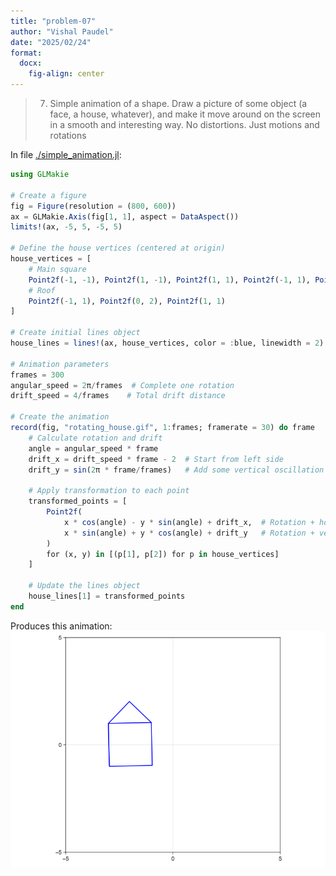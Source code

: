 ```yaml
---
title: "problem-07"
author: "Vishal Paudel"
date: "2025/02/24"
format:
  docx:
    fig-align: center
---
```


> 7. Simple animation of a shape. Draw a picture of some object (a face, a house, whatever), and make it move around on the screen in a smooth and interesting way. No distortions. Just motions and rotations


In file [./simple_animation.jl](./simple_animation.jl):
```julia
using GLMakie

# Create a figure
fig = Figure(resolution = (800, 600))
ax = GLMakie.Axis(fig[1, 1], aspect = DataAspect())
limits!(ax, -5, 5, -5, 5)

# Define the house vertices (centered at origin)
house_vertices = [
    # Main square
    Point2f(-1, -1), Point2f(1, -1), Point2f(1, 1), Point2f(-1, 1), Point2f(-1, -1),
    # Roof
    Point2f(-1, 1), Point2f(0, 2), Point2f(1, 1)
]

# Create initial lines object
house_lines = lines!(ax, house_vertices, color = :blue, linewidth = 2)

# Animation parameters
frames = 300
angular_speed = 2π/frames  # Complete one rotation
drift_speed = 4/frames    # Total drift distance

# Create the animation
record(fig, "rotating_house.gif", 1:frames; framerate = 30) do frame
    # Calculate rotation and drift
    angle = angular_speed * frame
    drift_x = drift_speed * frame - 2  # Start from left side
    drift_y = sin(2π * frame/frames)   # Add some vertical oscillation
    
    # Apply transformation to each point
    transformed_points = [
        Point2f(
            x * cos(angle) - y * sin(angle) + drift_x,  # Rotation + horizontal drift
            x * sin(angle) + y * cos(angle) + drift_y   # Rotation + vertical oscillation
        )
        for (x, y) in [(p[1], p[2]) for p in house_vertices]
    ]
    
    # Update the lines object
    house_lines[1] = transformed_points
end
```

Produces this animation:
![Floating house in space](../media/problem-07/rotating_house.gif)
